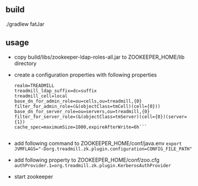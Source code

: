 build
------
./gradlew fatJar


usage
----------
* copy build/libs/zookeeper-ldap-roles-all.jar to ZOOKEEPER_HOME/lib directory

* create a configuration properties with following properties

   ```treadmill_ldap=ldap://10.10.10.10:22389
   realm=TREADMILL
   treadmill_ldap_suffix=dc=suffix 
   treadmill_cell=local
   base_dn_for_admin_role=ou=cells,ou=treadmill,{0} 
   filter_for_admin_role=(&(objectClass=tmCell)(cell={0}))   
   base_dn_for_server_role=ou=servers,ou=treadmill,{0}   
   filter_for_server_role=(&(objectClass=tmServer)(cell={0})(server={1})
   cache_spec=maximumSize=1000,expireAfterWrite=6h```


* add following command to ZOOKEEPER_HOME/conf/java.env
  ```export JVMFLAGS="-Dorg.treadmill.zk.plugin.configuration=CONFIG_FILE_PATH"```

* add following property to ZOOKEEPER_HOME/conf/zoo.cfg
  ```authProvider.1=org.treadmill.zk.plugin.KerberosAuthProvider```

* start zookeeper
